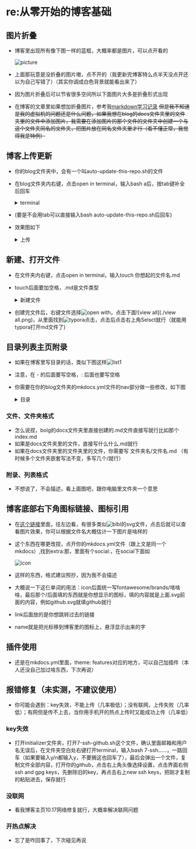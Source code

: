 # re:从零开始的博客基础

## 图片折叠

- 博客里出现所有像下图一样的蓝框，大概率都是图片，可以点开看的

  ![picture](./picture.png)
  
- 上面那玩意是没折叠的图片嗷，点不开的（我更新完博客特么点半天没点开还以为自己写错了）（其实你调成白色背景就能看出来了）

- 因为图片折叠后可以节省很多空间所以下面图片大多是折叠形式出现

- 在博客的文章里如果想加折叠图片，参考我[markdown学习记录](https://xmbtx.github.io/xmbtx-blog/mkd/mkd/) ~~但是我不知道是我的虚拟机的问题还是什么问题，如果我想在blog的docs文件夹里的文件夹里的文件中添加图片，我需要在添加图片的那个文件的文件夹中创建一个与这个文件夹同名的文件夹，把图片放在同名文件夹里才行（看不懂正常，我觉得我是特例）~~

## 博客上传更新

- 你的blog文件夹中，会有一个叫auto-update-this-repo.sh的文件

- 在blog文件夹内右键，点击open in terminal，输入bash a后，按tab键补全后回车

  <details>
      <summary>terminal</summary>
      <p>
          <img src="terminal.png"/>
      </p>
  </details>

- (要是不会用tab可以直接输入bash auto-update-this-repo.sh后回车)

- 效果图如下

  <details>
      <summary>上传</summary>
      <p>
          <img src="upload.png"/>
      </p>
  </details>

## 新建、打开文件

- 在文件夹内右键，点击open in terminal，输入touch 你想起的文件名.md

- touch后面要加空格，.md是文件类型

  <details>
      <summary>新建文件</summary>
      <p>
          <img src="touch.png"/>
      </p>
  </details>

- 创建完文件后，右键文件选择![open with](./application.png)，点击下面![view all](./view all.png)，从里面找到![typora](./typora.png)点击，点击后点击右上角Selsct就行（就能用typora打开md文件了)

## 目录列表主页附录

- 如果在博客里写目录的话，类似下图这样![list1](./list1.png)

- 注意，在 - 的后面要写空格，: 后面也要写空格

- 你需要在你的blog文件夹的mkdocs.yml文件的nav部分做一些修改，如下图

  <details>
      <summary>目录</summary>
      <p>
          <img src="list2.png"/>
      </p>
  </details>

### 文件、文件夹格式

- 怎么说捏，bolg的docs文件夹里直接创建的.md文件直接写就行比如那个index.md
- 如果是docs文件夹里的文件，直接写什么什么.md就行
- 如果在docs文件夹里的文件夹里的文件，你需要写 文件夹名/文件名.md （有时候多个文件夹嵌套写法不变，多写几个/就行）

### 附录、列表格式

- 不想说了，不会描述，看上面图吧，跟你电脑里文件夹一个意思

## 博客底部右下角图标链接、图标引用

- 在[这个链接](https://github.com/FortAwesome/Font-Awesome/tree/6.x/svgs/brands)里面，往左边看，有很多类似![blbl](./blbl.png)的svg文件，点击后就可以查看图片效果，你可以根据文件名大概估计一下图片是啥样的

- 这个东西在哪更改捏，点开你的mkdocs.yml文件（跟上文是同一个mkdocs）,找到extra:那，里面有个social:，在social下面如

  ![icon](./icon.png)

- 这样的东西，格式建议照抄，因为我不会描述

- 大概说一下这仨单词的用法：icon后面统一写fontawesome/brands/啥啥啥，最后那个/后面填的东西就是你想显示的图标，填的内容就是上面.svg前面的内容，例如github.svg就填github就行

- link后面放的是你想跳转过去的链接

- name就是把光标移到博客里的图标上，悬浮显示出来的字

## 插件使用

- 还是在mkdocs.yml里面，theme: features对应的地方，可以自己加插件（本人还没自己加过啥东西，下次再说）

## 报错修复（未实测，不建议使用）

- 你可能会遇到：key失效，不能上传（几率极低）；没有联网，上传失败（几率低）；有网但是传不上去，当你用手机开的热点上传时又能成功上传（几率低）

### key失效

- 打开initializer文件夹，打开7-ssh-github.sh这个文件，确认里面邮箱和用户名无误后，在文件夹空白处右键打开terminal，输入bash 7-ssh......，一路回车（如果要输入y/n都输入y，不要搁这也回车了），最后会弹出一个文件，复制文件全部内容，打开你的github，点击右上角头像选择设置，点击界面右侧ssh and gpg keys，先删除旧的key，再点击右上new ssh keys，把刚才复制的粘贴进去，保存就行

### 没联网

- 看我博客主页10.17网络修复就行，大概率解决联网问题

### 开热点解决

- 忘了是咋回事了，下次碰见再说


